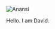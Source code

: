 ![Anansi](https://user-images.githubusercontent.com/104616574/229334028-546a4f54-83fe-4b78-8d3c-f562adfc9683.gif)

Hello. I am David.

